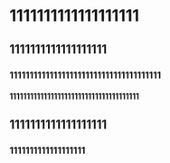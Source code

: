 
# 1111111111111111111

## 1111111111111111111

### 11111111111111111111111111111111111111

#### 11111111111111111111111111111111111111

## 1111111111111111111

### 1111111111111111111